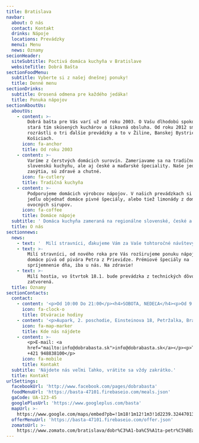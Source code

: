 ```yaml
---
title: Bratislava
navbar:
  about: O nás
  contact: Kontakt
  drinks: Nápoje
  locations: Prevádzky
  menu1: Menu
  news: Oznamy
secionHeader:
  siteSubtitle: Poctivá domáca kuchyňa v Bratislave
  websiteTitle: Dobrá Bašta
sectionFoodMenu:
  subtitle: Vyberte si z našej dnešnej ponuky!
  title: Denné menu
sectionDrinks:
  subtitle: Orosená odmena pre každého jedáka!
  title: Ponuka nápojov
sectionAboutUs:
  aboutUs:
    - content: >-
        Dobrá bašta pre Vás varí už od roku 2003. O Vašu dlhodobú spokojnosť sa
        stará tím skúsených kuchárov a šikovná obsluha. Od roku 2012 sme sa
        rozrástli o tri ďalšie prevádzky a to v Žiline, Banskej Bystrici a
        Košiciach.
      icon: fa-anchor
      title: Od roku 2003
    - content: >-
        Varíme z čerstvých domácich surovín. Zameriavame sa na tradičnú
        slovenskú kuchyňu, ale aj české a maďarské špeciality. Naše jedlá Vás
        zasýtia, sú zdravé a chutné.
      icon: fa-cutlery
      title: Tradičná kuchyňa
    - content: >-
        Podporujeme domácich výrobcov nápojov. V našich prevádzkach si môžte k
        jedlu objednať domáce pivné špeciály, alebo tiež limonády z domácich
        ovocných sirupov.
      icon: fa-coffee
      title: Domáce nápoje
  subtitle: ' Domáca kuchyňa zameraná na regionálne slovenské, české a maďarské jedlá. Denná   ponuka cca 30 jedál zahŕňa polievky, mäsité, bezmäsité aj sladké jedlá, všetky   pripravované z čerstvých surovín a denne obmieňané.'
  title: O nás
sectionnews:
  news:
    - text: '  Milí stravníci, ďakujeme Vám za Vaše tohtoročné návštevy, veríme, že ste       si u nás pochutili! Zároveň dávame na známosť, že počas Vianočného       obdobbia, 23.12.2017 - 31.12.2017 budú naše prevádzky zatvorené z dôvodu       čerpania dovoleniek. Prajeme pekné sviatky a tešíme sa na Vás v budúcom       roku!'
    - text: >-
        Milí stravníci, od nového roka pre Vás rozširujeme ponuku nápojov o
        domáce pivá od pivára Petra z Prievidze. Prémiové špeciály na
        spríjemnenie dňa, iba u nás. Na zdravie!
    - text: >-
        Milí hostia, vo štvrtok 18.1. bude prevádzka z technických dôvodov
        zatvorená.
  title: Oznamy
sectionContacts:
  contact:
    - content: '<p>Od 10:00 Do 21:00</p><h4>SOBOTA, NEDEĽA</h4><p>Od 9:00 Do 21:00</p>'
      icon: fa-clock-o
      title: Otváracie hodiny
    - content: '<p>Aupark, 2. poschodie, Einsteinova 18, Petržalka, Bratislava V</p>'
      icon: fa-map-marker
      title: Kde nás nájdete
    - content: >-
        <p>E-mail: <a
        href="mailto:info@dobrabasta.sk">info@dobrabasta.sk</a></p><p>Telefón: 
        +421 948838100</p>
      icon: fa-mobile
      title: Kontakt
  subtitle: 'Nájdete nás veľmi ľahko, vrátite sa vždy zakrátko.'
  title: Kontakt
urlSettings:
  facebookUrl: 'http://www.facebook.com/pages/dobrabasta'
  foodMenuUrl: 'https://basta-47101.firebaseio.com/meals.json'
  gaCode: UA-123-45
  googlePlusUrl: 'https://www.googleplus.com/basta'
  mapUrl: >-
    https://www.google.com/maps/embed?pb=!1m18!1m12!1m3!1d2239.324470130868!2d17.10649853959983!3d48.13260031340803!2m3!1f0!2f0!3f0!3m2!1i1024!2i768!4f13.1!3m3!1m2!1s0x476c896e750cecbf%3A0xcf44c74fc7d536d!2sAupark!5e0!3m2!1ssk!2ssk!4v1511180852698
  offerMenuUrl: 'https://basta-47101.firebaseio.com/offer.json'
  zomatoUrl: >-
    https://www.zomato.com/bratislava/dobr%C3%A1-ba%C5%A1ta-petr%C5%BEalka-bratislava-v
---
```


